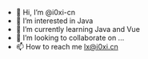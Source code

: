 - 👋 Hi, I’m @i0xi-cn
- 👀 I’m interested in Java
- 🌱 I’m currently learning Java and Vue
- 💞️ I’m looking to collaborate on ...
- 📫 How to reach me lx@i0xi.cn

<!---
i0xi-cn/i0xi-cn is a ✨ special ✨ repository because its `README.md` (this file) appears on your GitHub profile.
You can click the Preview link to take a look at your changes.
--->

